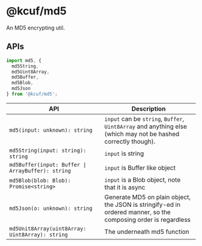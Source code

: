 # @kcuf/md5

An MD5 encrypting util.

## APIs

```ts
import md5, {
  md5String,
  md5Uint8Array,
  md5Buffer,
  md5Blob,
  md5Json
} from '@kcuf/md5';
```

| API | Description |
| --- | --- |
| `md5(input: unknown): string` | `input` can be `string`, `Buffer`, `Uint8Array` and anything else (which may not be hashed correctly though). |
| `md5String(input: string): string` | `input` is string |
| `md5Buffer(input: Buffer \| ArrayBuffer): string` | `input` is Buffer like object |
| `md5Blob(blob: Blob): Promise<string>` | `input` is a Blob object, note that it is async |
| `md5Json(o: unknown): string` | Generate MD5 on plain object, the JSON is stringify-ed in ordered manner, so the composing order is regardless  |
| `md5Unit8Array(uint8Array: Uint8Array): string` | The underneath md5 function |
